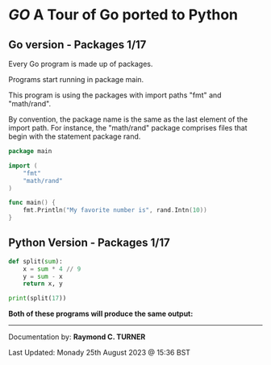 # ***GO*** A Tour of Go ported to Python

## Go version - Packages 1/17

Every Go program is made up of packages.

Programs start running in package main.

This program is using the packages with import paths "fmt" and "math/rand".

By convention, the package name is the same as the last element of the import path. For instance, the "math/rand" package comprises files that begin with the statement package rand.

```go 
package main

import (
	"fmt"
	"math/rand"
)

func main() {
	fmt.Println("My favorite number is", rand.Intn(10))
}

```

## Python Version - Packages 1/17

```python
def split(sum):
    x = sum * 4 // 9
    y = sum - x
    return x, y

print(split(17))
```

**Both of these programs will produce the same output:**

---

Documentation by: **Raymond C. TURNER**

Last Updated: Monady 25th August 2023 @ 15:36 BST